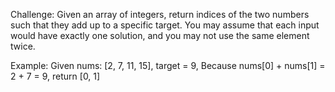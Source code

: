 Challenge: Given an array of integers, return indices of the two numbers such
that they add up to a specific target. 
You may assume that each input would have exactly one solution, and you may not
use the same element twice. 

Example:
 Given nums: [2, 7, 11, 15], target = 9,
 Because nums[0] + nums[1] = 2 + 7 = 9,
 return [0, 1]
